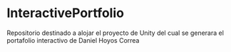 # InteractivePortfolio
Repositorio destinado a alojar el proyecto de Unity del cual se generara el portafolio interactivo de Daniel Hoyos Correa
